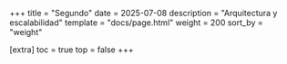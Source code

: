 +++
title = "Segundo"
date = 2025-07-08
description = "Arquitectura y escalabilidad"
template = "docs/page.html"
weight = 200
sort_by = "weight"

[extra]
toc = true
top = false
+++

